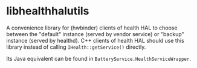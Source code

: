 # libhealthhalutils

A convenience library for (hwbinder) clients of health HAL to choose between
the "default" instance (served by vendor service) or "backup" instance (served
by healthd). C++ clients of health HAL should use this library instead of
calling `IHealth::getService()` directly.

Its Java equivalent can be found in `BatteryService.HealthServiceWrapper`.
